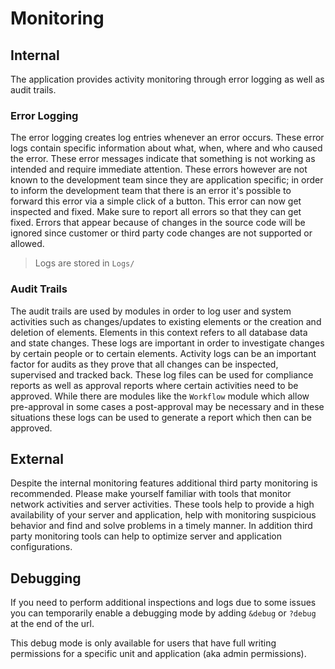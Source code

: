 # Monitoring

## Internal

The application provides activity monitoring through error logging as well as audit trails.

### Error Logging

The error logging creates log entries whenever an error occurs. These error logs contain specific information about what, when, where and who caused the error. These error messages indicate that something is not working as intended and require immediate attention. These errors however are not known to the development team since they are application specific; in order to inform the development team that there is an error it's possible to forward this error via a simple click of a button. This error can now get inspected and fixed. Make sure to report all errors so that they can get fixed. Errors that appear because of changes in the source code will be ignored since customer or third party code changes are not supported or allowed.

> Logs are stored in `Logs/`

### Audit Trails

The audit trails are used by modules in order to log user and system activities such as changes/updates to existing elements or the creation and deletion of elements. Elements in this context refers to all database data and state changes. These logs are important in order to investigate changes by certain people or to certain elements. Activity logs can be an important factor for audits as they prove that all changes can be inspected, supervised and tracked back. These log files can be used for compliance reports as well as approval reports where certain activities need to be approved. While there are modules like the `Workflow` module which allow pre-approval in some cases a post-approval may be necessary and in these situations these logs can be used to generate a report which then can be approved.

## External

Despite the internal monitoring features additional third party monitoring is recommended. Please make yourself familiar with tools that monitor network activities and server activities. These tools help to provide a high availability of your server and application, help with monitoring suspicious behavior and find and solve problems in a timely manner. In addition third party monitoring tools can help to optimize server and application configurations.

## Debugging

If you need to perform additional inspections and logs due to some issues you can temporarily enable a debugging mode by adding `&debug` or `?debug` at the end of the url.

This debug mode is only available for users that have full writing permissions for a specific unit and application (aka admin permissions).

